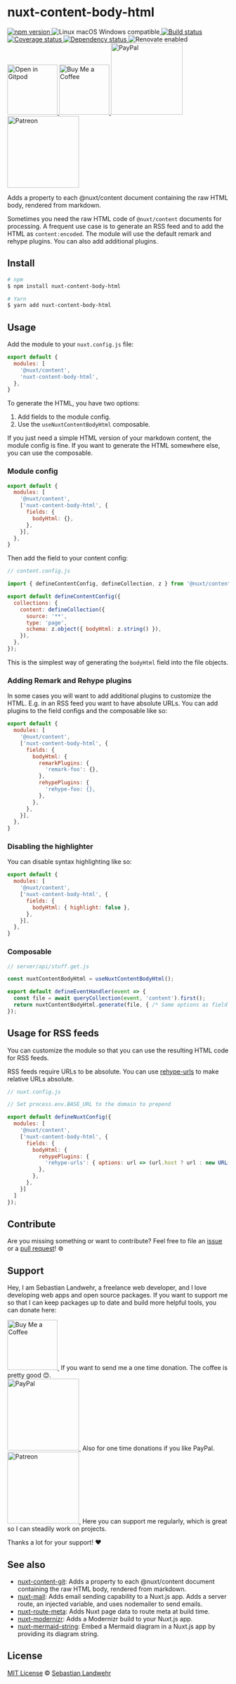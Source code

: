 <!-- TITLE/ -->
# nuxt-content-body-html
<!-- /TITLE -->

<!-- BADGES/ -->
  <p>
    <a href="https://npmjs.org/package/nuxt-content-body-html">
      <img
        src="https://img.shields.io/npm/v/nuxt-content-body-html.svg"
        alt="npm version"
      >
    </a><img src="https://img.shields.io/badge/os-linux%20%7C%C2%A0macos%20%7C%C2%A0windows-blue" alt="Linux macOS Windows compatible"><a href="https://github.com/dword-design/nuxt-content-body-html/actions">
      <img
        src="https://github.com/dword-design/nuxt-content-body-html/workflows/build/badge.svg"
        alt="Build status"
      >
    </a><a href="https://codecov.io/gh/dword-design/nuxt-content-body-html">
      <img
        src="https://codecov.io/gh/dword-design/nuxt-content-body-html/branch/master/graph/badge.svg"
        alt="Coverage status"
      >
    </a><a href="https://david-dm.org/dword-design/nuxt-content-body-html">
      <img src="https://img.shields.io/david/dword-design/nuxt-content-body-html" alt="Dependency status">
    </a><img src="https://img.shields.io/badge/renovate-enabled-brightgreen" alt="Renovate enabled"><br/><a href="https://gitpod.io/#https://github.com/dword-design/nuxt-content-body-html">
      <img
        src="https://gitpod.io/button/open-in-gitpod.svg"
        alt="Open in Gitpod"
        width="114"
      >
    </a><a href="https://www.buymeacoffee.com/dword">
      <img
        src="https://www.buymeacoffee.com/assets/img/guidelines/download-assets-sm-2.svg"
        alt="Buy Me a Coffee"
        width="114"
      >
    </a><a href="https://paypal.me/SebastianLandwehr">
      <img
        src="https://sebastianlandwehr.com/images/paypal.svg"
        alt="PayPal"
        width="163"
      >
    </a><a href="https://www.patreon.com/dworddesign">
      <img
        src="https://sebastianlandwehr.com/images/patreon.svg"
        alt="Patreon"
        width="163"
      >
    </a>
</p>
<!-- /BADGES -->

<!-- DESCRIPTION/ -->
Adds a property to each @nuxt/content document containing the raw HTML body, rendered from markdown.
<!-- /DESCRIPTION -->

Sometimes you need the raw HTML code of `@nuxt/content` documents for processing. A frequent use case is to generate an RSS feed and to add the HTML as `content:encoded`. The module will use the default remark and rehype plugins. You can also add additional plugins.

<!-- INSTALL/ -->
## Install

```bash
# npm
$ npm install nuxt-content-body-html

# Yarn
$ yarn add nuxt-content-body-html
```
<!-- /INSTALL -->

## Usage

Add the module to your `nuxt.config.js` file:

```js
export default {
  modules: [
    '@nuxt/content',
    'nuxt-content-body-html',
  },
}
```

To generate the HTML, you have two options:

1. Add fields to the module config.
2. Use the `useNuxtContentBodyHtml` composable.

If you just need a simple HTML version of your markdown content, the module config is fine. If you want to generate the HTML somewhere else, you can use the composable.

### Module config

```js
export default {
  modules: [
    '@nuxt/content',
    ['nuxt-content-body-html', {
      fields: {
        bodyHtml: {},
      },
    }],
  },
}
```

Then add the field to your content config:

```js
// content.config.js

import { defineContentConfig, defineCollection, z } from '@nuxt/content';

export default defineContentConfig({
  collections: {
    content: defineCollection({
      source: '**',
      type: 'page',
      schema: z.object({ bodyHtml: z.string() }),
    }),
  },
});
```

This is the simplest way of generating the `bodyHtml` field into the file objects.

### Adding Remark and Rehype plugins

In some cases you will want to add additional plugins to customize the HTML. E.g. in an RSS feed you want to have absolute URLs. You can add plugins to the field configs and the composable like so:

```js
export default {
  modules: [
    '@nuxt/content',
    ['nuxt-content-body-html', {
      fields: {
        bodyHtml: {
          remarkPlugins: {
            'remark-foo': {},
          },
          rehypePlugins: {
            'rehype-foo: {},
          },
        },
      },
    }],
  },
}
```

### Disabling the highlighter

You can disable syntax highlighting like so:

```js
export default {
  modules: [
    '@nuxt/content',
    ['nuxt-content-body-html', {
      fields: {
        bodyHtml: { highlight: false },
      },
    }],
  },
}
```

### Composable

```js
// server/api/stuff.get.js

const nuxtContentBodyHtml = useNuxtContentBodyHtml();

export default defineEventHandler(event => {
  const file = await queryCollection(event, 'content').first();
  return nuxtContentBodyHtml.generate(file, { /* Same options as field config */ });
});
```

## Usage for RSS feeds

You can customize the module so that you can use the resulting HTML code for RSS feeds.

RSS feeds require URLs to be absolute. You can use [rehype-urls](https://github.com/brechtcs/rehype-urls) to make relative URLs absolute.

```js
// nuxt.config.js

// Set process.env.BASE_URL to the domain to prepend

export default defineNuxtConfig({
  modules: [
    '@nuxt/content',
    ['nuxt-content-body-html', {
      fields: {
        bodyHtml: {
          rehypePlugins: {
            'rehype-urls': { options: url => (url.host ? url : new URL(url.href, process.env.BASE_URL)) },
          },
        },
      },
    }]
  ]
});
```

<!-- LICENSE/ -->
## Contribute

Are you missing something or want to contribute? Feel free to file an [issue](https://github.com/dword-design/nuxt-content-body-html/issues) or a [pull request](https://github.com/dword-design/nuxt-content-body-html/pulls)! ⚙️

## Support

Hey, I am Sebastian Landwehr, a freelance web developer, and I love developing web apps and open source packages. If you want to support me so that I can keep packages up to date and build more helpful tools, you can donate here:

<p>
  <a href="https://www.buymeacoffee.com/dword">
    <img
      src="https://www.buymeacoffee.com/assets/img/guidelines/download-assets-sm-2.svg"
      alt="Buy Me a Coffee"
      width="114"
    >
  </a>&nbsp;If you want to send me a one time donation. The coffee is pretty good 😊.<br/>
  <a href="https://paypal.me/SebastianLandwehr">
    <img
      src="https://sebastianlandwehr.com/images/paypal.svg"
      alt="PayPal"
      width="163"
    >
  </a>&nbsp;Also for one time donations if you like PayPal.<br/>
  <a href="https://www.patreon.com/dworddesign">
    <img
      src="https://sebastianlandwehr.com/images/patreon.svg"
      alt="Patreon"
      width="163"
    >
  </a>&nbsp;Here you can support me regularly, which is great so I can steadily work on projects.
</p>

Thanks a lot for your support! ❤️

## See also

* [nuxt-content-git](https://github.com/dword-design/nuxt-content-git): Adds a property to each @nuxt/content document containing the raw HTML body, rendered from markdown.
* [nuxt-mail](https://github.com/dword-design/nuxt-mail): Adds email sending capability to a Nuxt.js app. Adds a server route, an injected variable, and uses nodemailer to send emails.
* [nuxt-route-meta](https://github.com/dword-design/nuxt-route-meta): Adds Nuxt page data to route meta at build time.
* [nuxt-modernizr](https://github.com/dword-design/nuxt-modernizr): Adds a Modernizr build to your Nuxt.js app.
* [nuxt-mermaid-string](https://github.com/dword-design/nuxt-mermaid-string): Embed a Mermaid diagram in a Nuxt.js app by providing its diagram string.

## License

[MIT License](https://opensource.org/license/mit/) © [Sebastian Landwehr](https://sebastianlandwehr.com)
<!-- /LICENSE -->

